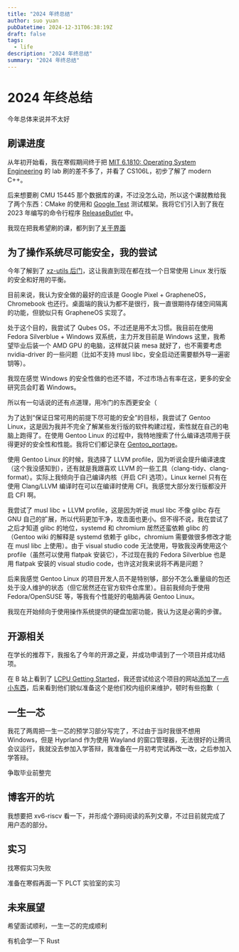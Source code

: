 ```yaml
---
title: "2024 年终总结"
author: suo yuan
pubDatetime: 2024-12-31T06:38:19Z
draft: false
tags:
  - life
description: "2024 年终总结"
summary: "2024 年终总结"
---
```


# 2024 年终总结

今年总体来说并不太好

## 刷课进度

从年初开始看，我在寒假期间终于把 [MIT 6.1810: Operating System Engineering](https://pdos.csail.mit.edu/6.828/2022/) 的 lab 刷的差不多了，并看了 CS106L，初步了解了 modern C++。

后来想要刷 CMU 15445 那个数据库的课，不过没怎么动，所以这个课就教给我了两个东西：CMake 的使用和 [Google Test](https://github.com/google/googletest) 测试框架。我将它们引入到了我在 2023 年编写的命令行程序 [ReleaseButler](https://github.com/suoyuan666/ReleaseButler) 中。

我现在把我希望刷的课，都列到了[关于界面](../../about/)

## 为了操作系统尽可能安全，我的尝试

今年了解到了 [xz-utils 后门](https://en.wikipedia.org/wiki/XZ_Utils_backdoor)，这让我直到现在都在找一个日常使用 Linux 发行版的安全和好用的平衡。

目前来说，我认为安全做的最好的应该是 Google Pixel + GrapheneOS，Chromebook 也还行。桌面端的我认为都不是很行，我一直很期待存储空间隔离的功能，但貌似只有 GrapheneOS 实现了。

处于这个目的，我尝试了 Qubes OS，不过还是用不太习惯。我目前在使用 Fedora Silverblue + Windows 双系统，主力开发目前是 Windows 这里，我希望毕业后装一个 AMD GPU 的电脑，这样就只装 mesa 就好了，也不需要考虑 nvidia-driver 的一些问题（比如不支持 musl libc，安全启动还需要额外导一遍密钥等）。

我现在感觉 Windows 的安全性做的也还不错，不过市场占有率在这，更多的安全研究员会盯着 Windows。

所以有一句话说的还有点道理，用冷门的东西更安全（

为了达到“保证日常可用的前提下尽可能的安全”的目标，我尝试了 Gentoo Linux，这是因为我并不完全了解某些发行版的软件构建过程，索性就在自己的电脑上跑得了。在使用 Gentoo Linux 的过程中，我特地搜索了什么编译选项用于获得更好的安全性和性能。我将它们都记录在 [Gentoo_portage](https://github.com/suoyuan666/Gentoo_portage)。

使用 Gentoo Linux 的时候，我选择了 LLVM profile，因为听说会提升编译速度（这个我没感知到），还有就是我跟喜欢 LLVM 的一些工具（clang-tidy、clang-format）。实际上我倾向于自己编译内核（开启 CFI 选项）。Linux kernel 只有在使用 Clang/LLVM 编译时在可以在编译时使用 CFI。我感觉大部分发行版都没开启 CFI 啊。

我尝试了 musl libc + LLVM profile，这是因为听说 musl libc 不像 glibc 存在 GNU 自己的扩展，所以代码更加干净，攻击面也更小。但不得不说，我在尝试了之后才知道 glibc 的地位，systemd 和 chromium 居然还蛮依赖 glibc 的（Gentoo wiki 的解释是 systemd 依赖于 glibc，chromium 需要做很多修改才能在 musl libc 上使用）。由于 visual studio code 无法使用，导致我没再使用这个 profile（虽然可以使用 flatpak 安装它），不过现在我的 Fedora Silverblue 也是用 flatpak 安装的 visual studio code，也许这对我来说将不再是问题？

后来我感觉 Gentoo Linux 的项目开发人员不是特别够，部分不怎么重量级的包还处于没人维护的状态（但它居然还在官方软件仓库里）。目前我倾向于使用 Fedora/OpenSUSE 等，等我有个性能好的电脑再装 Gentoo Linux。

我现在开始倾向于使用操作系统提供的硬盘加密功能，我认为这是必需的步骤。

## 开源相关

在学长的推荐下，我报名了今年的开源之夏，并成功申请到了一个项目并成功结项。

在 B 站上看到了 [LCPU Getting Started](https://www.bilibili.com/video/BV1sLD6YXEC6/)，我还尝试给这个项目的网站[添加了一点小东西](https://github.com/lcpu-club/getting-started/pull/24)，后来看到他们貌似准备这个是他们校内组织来维护，顿时有些抱歉（

## 一生一芯

我花了两周把一生一芯的预学习部分写完了，不过由于当时我很不想用 Windows，但是 Hyprland 作为使用 Wayland 的窗口管理器，无法很好的让腾讯会议运行，我就没去参加入学答辩，我准备在一月初考完试再改一改，之后参加入学答辩。

争取毕业前整完

## 博客开的坑

我想要把 xv6-riscv 看一下，并形成个源码阅读的系列文章，不过目前就完成了用户态的部分。

## 实习

找寒假实习失败

准备在寒假再面一下 PLCT 实验室的实习

## 未来展望

希望面试顺利，一生一芯的完成顺利

有机会学一下 Rust
